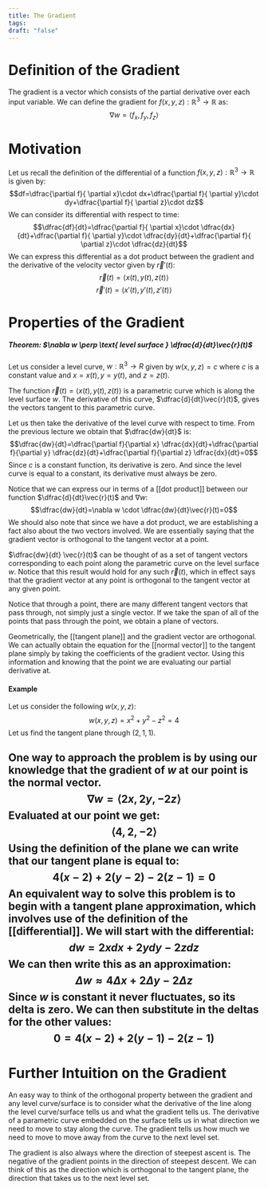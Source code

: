 ```yaml
---
title: The Gradient
tags: 
draft: "false"
---
```

# Definition of the Gradient
The gradient is a vector which consists of the partial derivative over each input variable. We can define the gradient for $f(x,y,z) : \mathbb{R}^3 \rightarrow \mathbb{R}$ as:
$$\nabla w= \langle f_{x},f_{y},f_{z} \rangle$$
# Motivation
Let us recall the definition of the differential of a function $f(x,y,z) : \mathbb{R}^3 \rightarrow \mathbb{R}$ is given by:
$$df=\dfrac{\partial f}{ \partial x}\cdot dx+\dfrac{\partial f}{ \partial y}\cdot dy+\dfrac{\partial f}{ \partial z}\cdot dz$$
We can consider its differential with respect to time:
$$\dfrac{df}{dt}=\dfrac{\partial f}{ \partial x}\cdot \dfrac{dx}{dt}+\dfrac{\partial f}{ \partial y}\cdot \dfrac{dy}{dt}+\dfrac{\partial f}{ \partial z}\cdot \dfrac{dz}{dt}$$
We can express this differential as a dot product between the gradient and the derivative of the  velocity vector given by $\vec{r}'(t)$:
$$\vec{r}(t)=\langle x(t),y(t),z(t) \rangle$$
$$\vec{r}'(t)=\langle x'(t),y'(t),z'(t) \rangle$$
# Properties of the Gradient 
##### Theorem: $\nabla w \perp \text{ level surface } \dfrac{d}{dt}\vec{r}(t)$
Let us consider a level curve, $w : \mathbb{R}^3 \rightarrow{R}$ given by $w(x,y,z) = c$ where $c$ is a constant value and $x=x(t),y=y(t),$ and $z=z(t)$.

The function $\vec{r}(t)=\langle x(t),y(t),z(t)  \rangle$ is a parametric curve which is along the level surface $w$. The derivative of this curve, $\dfrac{d}{dt}\vec{r}(t)$, gives the vectors tangent to this parametric curve.

Let us then take the derivative of the level curve with respect to time. From the previous lecture we obtain that $\dfrac{dw}{dt}$ is:
$$\dfrac{dw}{dt}=\dfrac{\partial f}{\partial x} \dfrac{dx}{dt}+\dfrac{\partial f}{\partial y} \dfrac{dz}{dt}+\dfrac{\partial f}{\partial z} \dfrac{dx}{dt}=0$$
Since $c$ is a constant function, its derivative is zero. And since the level curve is equal to a constant, its derivative must always be zero. 

Notice that we can express our in terms of a [[dot product]] between our function $\dfrac{d}{dt}\vec{r}(t)$ and $\nabla w$:
$$\dfrac{dw}{dt}=\nabla w \cdot \dfrac{dw}{dt}\vec{r}(t)=0$$
We should also note that since we have a dot product, we are establishing a fact also about the two vectors involved. We are essentially saying that the gradient vector is orthogonal to the tangent vector at a point.

$\dfrac{dw}{dt} \vec{r}(t)$ can be thought of as a set of tangent vectors corresponding to each point along the parametric curve on the level surface $w$. Notice that this result would hold for any such $\vec{r}(t)$, which in effect says that the gradient vector at any point is orthogonal to the tangent vector at any given point.

Notice that through a point, there are many different tangent vectors that pass through, not simply just a single vector. If we take the span of all of the points that pass through the point, we obtain a plane of vectors. 

Geometrically, the [[tangent plane]] and the gradient vector are orthogonal. We can actually obtain the equation for the [[normal vector]] to the tangent plane simply by taking the coefficients of the gradient vector. Using this information and knowing that the point we are evaluating our partial derivative at. 
#### Example 
Let us consider the following $w(x,y,z)$:
$$w(x,y,z)=x^2+y^2-z^2=4$$
Let us find the tangent plane through $(2,1,1)$.

One way to approach the problem is by using our knowledge that the gradient of $w$ at our point is the normal vector. 
$$\nabla w=\langle 2x,2y,-2z \rangle$$
Evaluated at our point we get:
$$\langle 4,2,-2 \rangle$$
Using the definition of the plane we can write that our tangent plane is equal to:
$$4(x-2)+2(y-2)-2(z-1)=0$$
An equivalent way to solve this problem is to begin with a tangent plane approximation, which involves use of the definition of the [[differential]]. We will start with the differential:
$$dw = 2xdx + 2ydy -2zdz$$
We can then write this as an approximation:
$$\Delta w \approx 4 \Delta x + 2\Delta y - 2 \Delta z$$
Since $w$ is constant it never fluctuates, so its delta is zero. We can then substitute in the deltas for the other values:
$$0=4(x-2)+2(y-1)-2(z-1)$$
---
# Further Intuition on the Gradient
An easy way to think of the orthogonal property between the gradient and any level curve/surface is to consider what the derivative of the line along the level curve/surface tells us and what the gradient tells us. The derivative of a parametric curve embedded on the surface tells us in what direction we need to move to stay along the curve. The gradient tells us how much we need to move to move away from the curve to the next level set.

The gradient is also always where the direction of steepest ascent is. The negative of the gradient points in the direction of steepest descent. We can think of this as the direction which is orthogonal to the tangent plane, the direction that takes us to the next level set.
